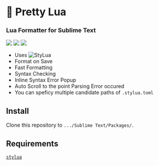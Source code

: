 # 🌙 Pretty Lua

### Lua Formatter for Sublime Text

[![](https://img.shields.io/badge/Platforms-Linux%20/%20macOS%20/%20Windows-blue.svg)][packagecontrol]
[![](https://img.shields.io/badge/Sublime%20Text-3+-orange.svg)][packagecontrol]
[![](https://img.shields.io/github/v/tag/aerobounce/Sublime-Pretty-Lua?display_name=tag)][tags]

- Uses ![StyLua][stylua]
- Format on Save
- Fast Formatting
- Syntax Checking
- Inline Syntax Error Popup
- Auto Scroll to the point Parsing Error occured
- You can speficy multiple candidate paths of `.stylua.toml`


## Install

Clone this repository to `.../Sublime Text/Packages/`.


## Requirements

[`stylua`][stylua]


[tags]: https://github.com/aerobounce/Sublime-AutoClosePanel/tags
[packagecontrol]: https://github.com/aerobounce/Sublime-Pretty-Lua
[stylua]: https://github.com/JohnnyMorganz/StyLua
